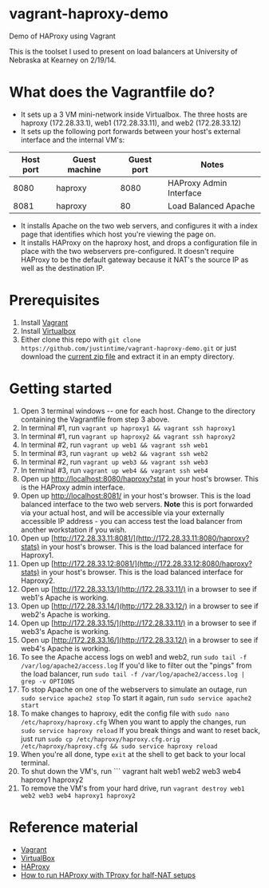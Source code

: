 vagrant-haproxy-demo
====================

Demo of HAProxy using Vagrant

This is the toolset I used to present on load balancers at University of Nebraska at Kearney on 2/19/14.

# What does the Vagrantfile do?
* It sets up a 3 VM mini-network inside Virtualbox.  The three hosts are haproxy (172.28.33.1), web1 (172.28.33.11), and web2 (172.28.33.12)
* It sets up the following port forwards between your host's external interface and the internal VM's:

| Host port | Guest machine | Guest port | Notes
------------|---------------|------------|---
| 8080 | haproxy | 8080 | HAProxy Admin Interface
| 8081 | haproxy | 80 | Load Balanced Apache
* It installs Apache on the two web servers, and configures it with a index page that identifies which host you're viewing the page on.
* It installs HAProxy on the haproxy host, and drops a configuration file in place with the two webservers pre-configured.  It doesn't require HAProxy to be the default gateway because it NAT's the source IP as well as the destination IP.

# Prerequisites
1.  Install [Vagrant](http://www.vagrantup.com/downloads.html)
2.  Install [Virtualbox](https://www.virtualbox.org/wiki/Downloads)
3.  Either clone this repo with ``` git clone https://github.com/justintime/vagrant-haproxy-demo.git ``` or just download the [current zip file](https://github.com/justintime/vagrant-haproxy-demo/archive/master.zip) and extract it in an empty directory.

# Getting started
1.  Open 3 terminal windows -- one for each host.  Change to the directory containing the Vagrantfile from step 3 above.
2.  In terminal #1, run ``` vagrant up haproxy1 && vagrant ssh haproxy1 ```
3.  In terminal #1, run ``` vagrant up haproxy2 && vagrant ssh haproxy2 ```
4.  In terminal #2, run ``` vagrant up web1 && vagrant ssh web1 ```
5.  In terminal #3, run ``` vagrant up web2 && vagrant ssh web2 ```
6.  In terminal #2, run ``` vagrant up web3 && vagrant ssh web3 ```
7.  In terminal #3, run ``` vagrant up web4 && vagrant ssh web4 ```
8.  Open up [http://localhost:8080/haproxy?stat](http://localhost:8080/haproxy?stats) in your host's browser.  This is the HAProxy admin interface.
9.  Open up [http://localhost:8081/](http://localhost:8081/) in your host's browser.  This is the load balanced interface to the two web servers.  **Note** this is port forwarded via your actual host, and will be accessible via your externally accessible IP address - you can access test the load balancer from another workstation if you wish.
10.  Open up [http://172.28.33.11:8081/](http://172.28.33.11:8080/haproxy?stats) in your host's browser.  This is the load balanced interface for Haproxy1.
11.  Open up [http://172.28.33.12:8081/](http://172.28.33.12:8080/haproxy?stats) in your host's browser.  This is the load balanced interface for Haproxy2.
12.  Open up [http://172.28.33.13/](http://172.28.33.11/) in a browser to see if web1's Apache is working.
13.  Open up [http://172.28.33.14/](http://172.28.33.12/) in a browser to see if web2's Apache is working.
14.  Open up [http://172.28.33.15/](http://172.28.33.11/) in a browser to see if web3's Apache is working.
15.  Open up [http://172.28.33.16/](http://172.28.33.12/) in a browser to see if web4's Apache is working.
16.  To see the Apache access logs on web1 and web2, run ``` sudo tail -f /var/log/apache2/access.log ```  If you'd like to filter out the "pings" from the load balancer, run ``` sudo tail -f /var/log/apache2/access.log | grep -v OPTIONS ```
17.  To stop Apache on one of the webservers to simulate an outage, run ``` sudo service apache2 stop ```  To start it again, run ``` sudo service apache2 start ```
18.  To make changes to haproxy, edit the config file with ``` sudo nano /etc/haproxy/haproxy.cfg ```  When you want to apply the changes, run ``` sudo service haproxy reload ```  If you break things and want to reset back, just run ``` sudo cp /etc/haproxy/haproxy.cfg.orig /etc/haproxy/haproxy.cfg && sudo service haproxy reload ```
19.  When you're all done, type ``` exit ``` at the shell to get back to your local terminal.
20.  To shut down the VM's, run ``` vagrant halt web1 web2 web3 web4 haproxy1 haproxy2
21.  To remove the VM's from your hard drive, run ``` vagrant destroy web1 web2 web3 web4 haproxy1 haproxy2 ```

# Reference material
* [Vagrant](http://vagrantup.com)
* [VirtualBox](http://www.virtualbox.org)
* [HAProxy](http://haproxy.1wt.eu/)
* [How to run HAProxy with TProxy for half-NAT  setups](http://blog.loadbalancer.org/configure-haproxy-with-tproxy-kernel-for-full-transparent-proxy/)

